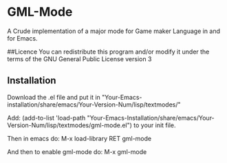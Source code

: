 # GML-Mode
A Crude implementation of a major mode for Game maker Language in and for Emacs.

##Licence
  You can redistribute this program and/or modify it under the terms of the GNU General Public License version 3

## Installation
  Download the .el file and put it in "Your-Emacs-installation/share/emacs/Your-Version-Num/lisp/textmodes/"
  
  Add: (add-to-list 'load-path "Your-Emacs-Installation/share/emacs/Your-Version-Num/lisp/textmodes/gml-mode.el") to your init file.
  
  Then in emacs do: M-x load-library RET gml-mode
  
  And then to enable gml-mode do: M-x gml-mode 
